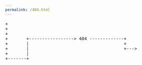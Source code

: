```yaml
---
permalink: /404.html
---
```


<pre>
+
+
+
+       +-----------------> 404 -------------+
+       |                                    +
+       |                                    +--->
+       |
+-------+
</pre>
